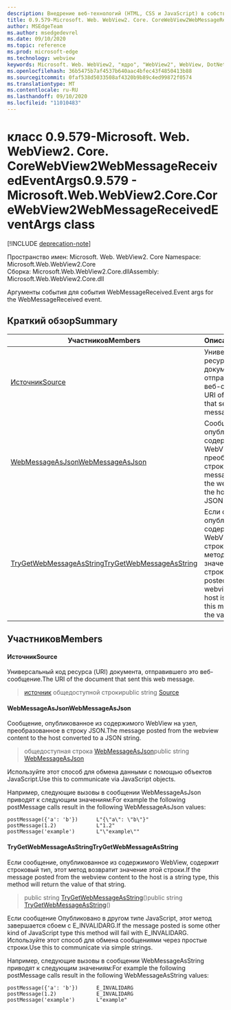 ```yaml
---
description: Внедрение веб-технологий (HTML, CSS и JavaScript) в собственные приложения с помощью элемента управления Microsoft Edge WebView2
title: 0.9.579-Microsoft. Web. WebView2. Core. CoreWebView2WebMessageReceivedEventArgs
author: MSEdgeTeam
ms.author: msedgedevrel
ms.date: 09/10/2020
ms.topic: reference
ms.prod: microsoft-edge
ms.technology: webview
keywords: Microsoft. Web. WebView2, "ядро", "WebView2", WebView, DotNet, WPF, WinForms, App, EDGE, CoreWebView2, CoreWebView2Controller, браузерный элемент управления, EDGE HTML, Microsoft. Web. WebView2
ms.openlocfilehash: 36b5475b7af4537b640aac4bfec43f4850413b88
ms.sourcegitcommit: 0faf538d5033508af4320b9b89c4ed99872f0574
ms.translationtype: MT
ms.contentlocale: ru-RU
ms.lasthandoff: 09/10/2020
ms.locfileid: "11010483"
---
```

# <span data-ttu-id="d2b1b-104">класс 0.9.579-Microsoft. Web. WebView2. Core. CoreWebView2WebMessageReceivedEventArgs</span><span class="sxs-lookup"><span data-stu-id="d2b1b-104">0.9.579 - Microsoft.Web.WebView2.Core.CoreWebView2WebMessageReceivedEventArgs class</span></span> 

[!INCLUDE [deprecation-note](../../includes/deprecation-note.md)]

<span data-ttu-id="d2b1b-105">Пространство имен: Microsoft. Web. WebView2. Core </span><span class="sxs-lookup"><span data-stu-id="d2b1b-105">Namespace: Microsoft.Web.WebView2.Core</span></span>\
<span data-ttu-id="d2b1b-106">Сборка: Microsoft.Web.WebView2.Core.dll</span><span class="sxs-lookup"><span data-stu-id="d2b1b-106">Assembly: Microsoft.Web.WebView2.Core.dll</span></span>

<span data-ttu-id="d2b1b-107">Аргументы события для события WebMessageReceived.</span><span class="sxs-lookup"><span data-stu-id="d2b1b-107">Event args for the WebMessageReceived event.</span></span>

## <span data-ttu-id="d2b1b-108">Краткий обзор</span><span class="sxs-lookup"><span data-stu-id="d2b1b-108">Summary</span></span>

 <span data-ttu-id="d2b1b-109">Участников</span><span class="sxs-lookup"><span data-stu-id="d2b1b-109">Members</span></span>                        | <span data-ttu-id="d2b1b-110">Описания</span><span class="sxs-lookup"><span data-stu-id="d2b1b-110">Descriptions</span></span>
--------------------------------|---------------------------------------------
[<span data-ttu-id="d2b1b-111">Источник</span><span class="sxs-lookup"><span data-stu-id="d2b1b-111">Source</span></span>](#source) | <span data-ttu-id="d2b1b-112">Универсальный код ресурса (URI) документа, отправившего это веб-сообщение.</span><span class="sxs-lookup"><span data-stu-id="d2b1b-112">The URI of the document that sent this web message.</span></span>
[<span data-ttu-id="d2b1b-113">WebMessageAsJson</span><span class="sxs-lookup"><span data-stu-id="d2b1b-113">WebMessageAsJson</span></span>](#webmessageasjson) | <span data-ttu-id="d2b1b-114">Сообщение, опубликованное из содержимого WebView на узел, преобразованное в строку JSON.</span><span class="sxs-lookup"><span data-stu-id="d2b1b-114">The message posted from the webview content to the host converted to a JSON string.</span></span>
[<span data-ttu-id="d2b1b-115">TryGetWebMessageAsString</span><span class="sxs-lookup"><span data-stu-id="d2b1b-115">TryGetWebMessageAsString</span></span>](#trygetwebmessageasstring) | <span data-ttu-id="d2b1b-116">Если сообщение, опубликованное из содержимого WebView, содержит строковый тип, этот метод возвратит значение этой строки.</span><span class="sxs-lookup"><span data-stu-id="d2b1b-116">If the message posted from the webview content to the host is a string type, this method will return the value of that string.</span></span>

## <span data-ttu-id="d2b1b-117">Участников</span><span class="sxs-lookup"><span data-stu-id="d2b1b-117">Members</span></span>

#### <span data-ttu-id="d2b1b-118">Источник</span><span class="sxs-lookup"><span data-stu-id="d2b1b-118">Source</span></span> 

<span data-ttu-id="d2b1b-119">Универсальный код ресурса (URI) документа, отправившего это веб-сообщение.</span><span class="sxs-lookup"><span data-stu-id="d2b1b-119">The URI of the document that sent this web message.</span></span>

> <span data-ttu-id="d2b1b-120">[источник](#source) общедоступной строки</span><span class="sxs-lookup"><span data-stu-id="d2b1b-120">public string [Source](#source)</span></span>

#### <span data-ttu-id="d2b1b-121">WebMessageAsJson</span><span class="sxs-lookup"><span data-stu-id="d2b1b-121">WebMessageAsJson</span></span> 

<span data-ttu-id="d2b1b-122">Сообщение, опубликованное из содержимого WebView на узел, преобразованное в строку JSON.</span><span class="sxs-lookup"><span data-stu-id="d2b1b-122">The message posted from the webview content to the host converted to a JSON string.</span></span>

> <span data-ttu-id="d2b1b-123">общедоступная строка [WebMessageAsJson](#webmessageasjson)</span><span class="sxs-lookup"><span data-stu-id="d2b1b-123">public string [WebMessageAsJson](#webmessageasjson)</span></span>

<span data-ttu-id="d2b1b-124">Используйте этот способ для обмена данными с помощью объектов JavaScript.</span><span class="sxs-lookup"><span data-stu-id="d2b1b-124">Use this to communicate via JavaScript objects.</span></span>

<span data-ttu-id="d2b1b-125">Например, следующие вызовы в сообщении WebMessageAsJson приводят к следующим значениям:</span><span class="sxs-lookup"><span data-stu-id="d2b1b-125">For example the following postMessage calls result in the following WebMessageAsJson values:</span></span>

```
postMessage({'a': 'b'})      L"{\"a\": \"b\"}"
postMessage(1.2)             L"1.2"
postMessage('example')       L"\"example\""
```

#### <span data-ttu-id="d2b1b-126">TryGetWebMessageAsString</span><span class="sxs-lookup"><span data-stu-id="d2b1b-126">TryGetWebMessageAsString</span></span> 

<span data-ttu-id="d2b1b-127">Если сообщение, опубликованное из содержимого WebView, содержит строковый тип, этот метод возвратит значение этой строки.</span><span class="sxs-lookup"><span data-stu-id="d2b1b-127">If the message posted from the webview content to the host is a string type, this method will return the value of that string.</span></span>

> <span data-ttu-id="d2b1b-128">public string [TryGetWebMessageAsString](#trygetwebmessageasstring)()</span><span class="sxs-lookup"><span data-stu-id="d2b1b-128">public string [TryGetWebMessageAsString](#trygetwebmessageasstring)()</span></span>

<span data-ttu-id="d2b1b-129">Если сообщение Опубликовано в другом типе JavaScript, этот метод завершается сбоем с E_INVALIDARG.</span><span class="sxs-lookup"><span data-stu-id="d2b1b-129">If the message posted is some other kind of JavaScript type this method will fail with E_INVALIDARG.</span></span> <span data-ttu-id="d2b1b-130">Используйте этот способ для обмена сообщениями через простые строки.</span><span class="sxs-lookup"><span data-stu-id="d2b1b-130">Use this to communicate via simple strings.</span></span>

<span data-ttu-id="d2b1b-131">Например, следующие вызовы в сообщении WebMessageAsString приводят к следующим значениям:</span><span class="sxs-lookup"><span data-stu-id="d2b1b-131">For example the following postMessage calls result in the following WebMessageAsString values:</span></span>

```
postMessage({'a': 'b'})      E_INVALIDARG
postMessage(1.2)             E_INVALIDARG
postMessage('example')       L"example"
```

